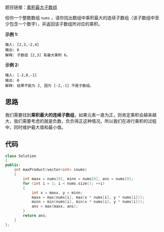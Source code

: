 题目链接：[乘积最大子数组](https://leetcode-cn.com/problems/maximum-product-subarray/)

给你一个整数数组 `nums` ，请你找出数组中乘积最大的连续子数组（该子数组中至少包含一个数字），并返回该子数组所对应的乘积。

 

**示例 1:**

```
输入: [2,3,-2,4]
输出: 6
解释: 子数组 [2,3] 有最大乘积 6。
```

**示例 2:**

```
输入: [-2,0,-1]
输出: 0
解释: 结果不能为 2, 因为 [-2,-1] 不是子数组。
```

## 思路

我们需要找到**乘积最大的连续子数组**，如果元素一直为正，则肯定乘积会越来越大，我们需要考虑的就是负数，负负得正这种情况。所以我们在进行乘积的过程中，同时维护最大值和最小值。

## 代码

```cpp
class Solution
{
public:
    int maxProduct(vector<int> &nums)
    {
        int maxx = nums[0], minn = nums[0], ans = nums[0];
        for (int i = 1; i < nums.size(); ++i)
        {
            int x = maxx, y = minn;
            maxx = max(nums[i], max(x * nums[i], y * nums[i]));
            minn = min(nums[i], min(x * nums[i], y * nums[i]));
            ans = max(maxx, ans);
        }
        return ans;
    }
};
```

